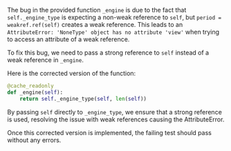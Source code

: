 The bug in the provided function `_engine` is due to the fact that `self._engine_type` is expecting a non-weak reference to `self`, but `period = weakref.ref(self)` creates a weak reference. This leads to an `AttributeError: 'NoneType' object has no attribute 'view'` when trying to access an attribute of a weak reference.

To fix this bug, we need to pass a strong reference to `self` instead of a weak reference in `_engine`.

Here is the corrected version of the function:

```python
@cache_readonly
def _engine(self):
    return self._engine_type(self, len(self))
```

By passing `self` directly to `_engine_type`, we ensure that a strong reference is used, resolving the issue with weak references causing the AttributeError.

Once this corrected version is implemented, the failing test should pass without any errors.